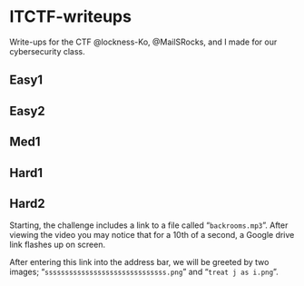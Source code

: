 # ITCTF-writeups
Write-ups for the CTF @lockness-Ko, @MailSRocks, and I made for our cybersecurity class.

## Easy1 ##

## Easy2 ##

## Med1 ##

## Hard1 ##

## Hard2 ##
Starting, the challenge includes a link to a file called “`backrooms.mp3`”. After viewing the video you may notice that for a 10th of a second, a Google drive link flashes up on screen.


After entering this link into the address bar, we will be greeted by two images; “`ssssssssssssssssssssssssssssss.png`” and “`treat j as i.png`”.
